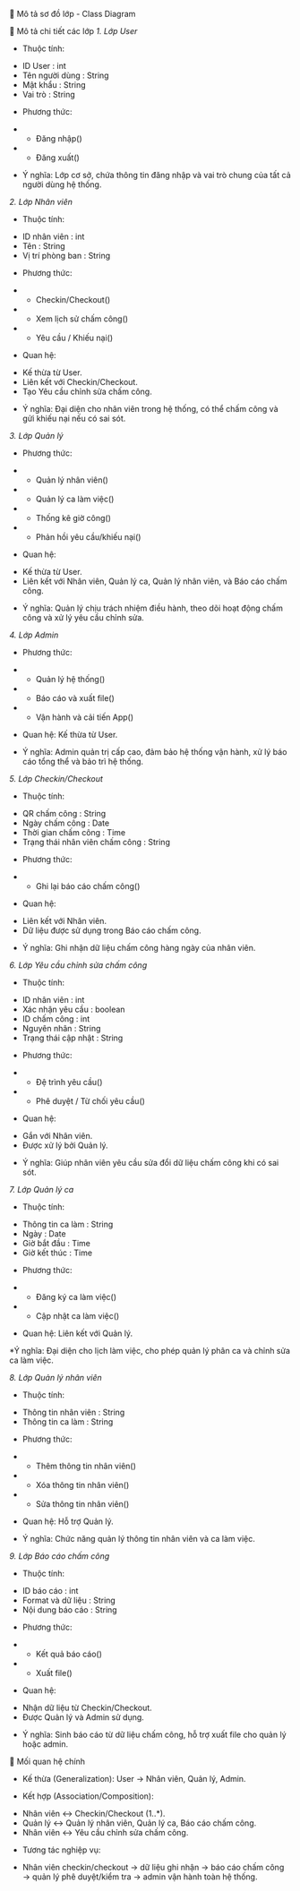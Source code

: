 🔶 Mô tả sơ đồ lớp - Class Diagram 


🔵 Mô tả chi tiết các lớp
*1. Lớp User*

* Thuộc tính:
 - ID User : int
 - Tên người dùng : String
 - Mật khẩu : String
 - Vai trò : String

* Phương thức:
 - + Đăng nhập()
 - + Đăng xuất()

* Ý nghĩa: Lớp cơ sở, chứa thông tin đăng nhập và vai trò chung của tất cả người dùng hệ thống.

*2. Lớp Nhân viên*

* Thuộc tính:
 - ID nhân viên : int
 - Tên : String
 - Vị trí phòng ban : String

* Phương thức:
 - + Checkin/Checkout()
 - + Xem lịch sử chấm công()
 - + Yêu cầu / Khiếu nại()

* Quan hệ:
 - Kế thừa từ User.
 - Liên kết với Checkin/Checkout.
 - Tạo Yêu cầu chỉnh sửa chấm công.
   
* Ý nghĩa: Đại diện cho nhân viên trong hệ thống, có thể chấm công và gửi khiếu nại nếu có sai sót.

*3. Lớp Quản lý*

* Phương thức:
 - + Quản lý nhân viên()
 - + Quản lý ca làm việc()
 - + Thống kê giờ công()
 - + Phản hồi yêu cầu/khiếu nại()
     
* Quan hệ:
- Kế thừa từ User.
- Liên kết với Nhân viên, Quản lý ca, Quản lý nhân viên, và Báo cáo chấm công.

* Ý nghĩa: Quản lý chịu trách nhiệm điều hành, theo dõi hoạt động chấm công và xử lý yêu cầu chỉnh sửa.

*4. Lớp Admin*

* Phương thức:
 - + Quản lý hệ thống()
 - + Báo cáo và xuất file()
 - + Vận hành và cải tiến App()

* Quan hệ: Kế thừa từ User.

* Ý nghĩa: Admin quản trị cấp cao, đảm bảo hệ thống vận hành, xử lý báo cáo tổng thể và bảo trì hệ thống.

*5. Lớp Checkin/Checkout*

* Thuộc tính:
 - QR chấm công : String
 - Ngày chấm công : Date
 - Thời gian chấm công : Time
 - Trạng thái nhân viên chấm công : String
   
* Phương thức:
 - + Ghi lại báo cáo chấm công()
   
* Quan hệ:
 - Liên kết với Nhân viên.
 - Dữ liệu được sử dụng trong Báo cáo chấm công.
   
* Ý nghĩa: Ghi nhận dữ liệu chấm công hàng ngày của nhân viên.

*6. Lớp Yêu cầu chỉnh sửa chấm công*

* Thuộc tính:
 - ID nhân viên : int
 - Xác nhận yêu cầu : boolean
 - ID chấm công : int
 - Nguyên nhân : String
 - Trạng thái cập nhật : String

* Phương thức:
 - + Đệ trình yêu cầu()
 - + Phê duyệt / Từ chối yêu cầu()

* Quan hệ:
 - Gắn với Nhân viên.
 - Được xử lý bởi Quản lý.

* Ý nghĩa: Giúp nhân viên yêu cầu sửa đổi dữ liệu chấm công khi có sai sót.

*7. Lớp Quản lý ca*

* Thuộc tính:
 - Thông tin ca làm : String
 - Ngày : Date
 - Giờ bắt đầu : Time
 - Giờ kết thúc : Time

* Phương thức:
 - + Đăng ký ca làm việc()
 - + Cập nhật ca làm việc()

* Quan hệ: Liên kết với Quản lý.

*Ý nghĩa: Đại diện cho lịch làm việc, cho phép quản lý phân ca và chỉnh sửa ca làm việc.

*8. Lớp Quản lý nhân viên*

* Thuộc tính:
 - Thông tin nhân viên : String
 - Thông tin ca làm : String

* Phương thức:
 - + Thêm thông tin nhân viên()
 - + Xóa thông tin nhân viên()
 - + Sửa thông tin nhân viên()

* Quan hệ: Hỗ trợ Quản lý.

* Ý nghĩa: Chức năng quản lý thông tin nhân viên và ca làm việc.

*9. Lớp Báo cáo chấm công*

* Thuộc tính:
 - ID báo cáo : int
 - Format và dữ liệu : String
 - Nội dung báo cáo : String

* Phương thức:
 - + Kết quả báo cáo()
 - + Xuất file()

* Quan hệ:
 - Nhận dữ liệu từ Checkin/Checkout.
 - Được Quản lý và Admin sử dụng.

* Ý nghĩa: Sinh báo cáo từ dữ liệu chấm công, hỗ trợ xuất file cho quản lý hoặc admin.


🔵 Mối quan hệ chính

* Kế thừa (Generalization):
User → Nhân viên, Quản lý, Admin.

* Kết hợp (Association/Composition):
 - Nhân viên ↔ Checkin/Checkout (1..*).
 - Quản lý ↔ Quản lý nhân viên, Quản lý ca, Báo cáo chấm công.
 - Nhân viên ↔ Yêu cầu chỉnh sửa chấm công.

* Tương tác nghiệp vụ:
 - Nhân viên checkin/checkout → dữ liệu ghi nhận → báo cáo chấm công → quản lý phê duyệt/kiểm tra → admin vận hành toàn hệ thống.
